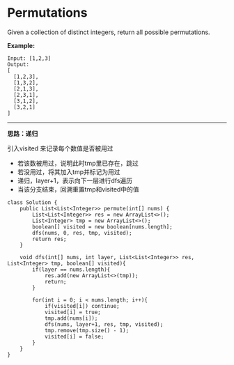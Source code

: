 # Permutations

Given a collection of distinct integers, return all possible permutations.

**Example:**
```
Input: [1,2,3]
Output:
[
  [1,2,3],
  [1,3,2],
  [2,1,3],
  [2,3,1],
  [3,1,2],
  [3,2,1]
]
```
---

**思路：递归**

引入visited 来记录每个数值是否被用过

* 若该数被用过，说明此时tmp里已存在，跳过
* 若没用过，将其加入tmp并标记为用过
* 递归，layer+1，表示向下一层进行dfs遍历
* 当该分支结束，回溯重置tmp和visited中的值

```
class Solution {
    public List<List<Integer>> permute(int[] nums) {
        List<List<Integer>> res = new ArrayList<>();
        List<Integer> tmp = new ArrayList<>();
        boolean[] visited = new boolean[nums.length];     
        dfs(nums, 0, res, tmp, visited);
        return res;        
    }
    
    void dfs(int[] nums, int layer, List<List<Integer>> res, List<Integer> tmp, boolean[] visited){
        if(layer == nums.length){
            res.add(new ArrayList<>(tmp));
            return;
        }
        
        for(int i = 0; i < nums.length; i++){
            if(visited[i]) continue;
            visited[i] = true;
            tmp.add(nums[i]);
            dfs(nums, layer+1, res, tmp, visited);
            tmp.remove(tmp.size() - 1);
            visited[i] = false;
        }
    }
}
```



